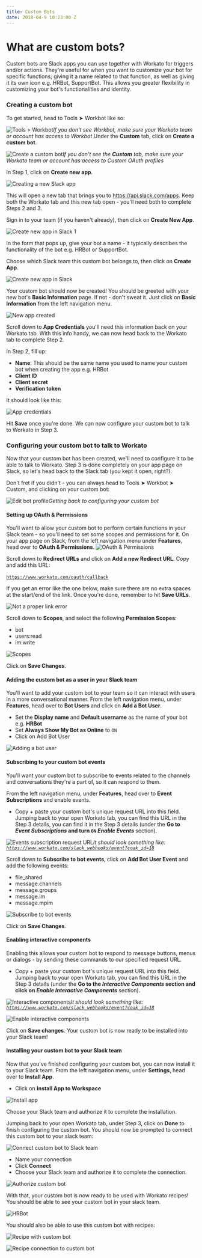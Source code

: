 ```yaml
---
title: Custom Bots
date: 2018-04-9 10:23:00 Z
---
```


# What are custom bots?
Custom bots are Slack apps you can use together with Workato for triggers and/or actions. They're useful for when you want to customize your bot for specific functions; giving it a name related to that function, as well as giving it its own icon e.g. HRBot, SupportBot. This allows you greater flexibility in customizing your bot's functionalities and identity.

### Creating a custom bot
To get started, head to Tools ➤ Workbot like so:

![Tools > Workbot](/assets/images/workbot/workbot-slash-commands/tools-workbot.png)*If you don't see Workbot, make sure your Workato team or account has access to Workbot*
Under the **Custom** tab, click on **Create a custom bot**.

![Create a custom bot](/assets/images/workbot/workbot-slash-commands/create-custom-bot.png)*If you don't see the **Custom** tab, make sure your Workato team or account has access to Custom OAuth profiles*

In Step 1, click on **Create new app**.

![Creating a new Slack app](/assets/images/workbot/workbot-slash-commands/custom-oauth-step-1.png)

This will open a new tab that brings you to https://api.slack.com/apps. Keep both the Workato tab and this new tab open - you'll need both to complete Steps 2 and 3.

Sign in to your team (if you haven't already), then click on **Create New App**.

![Create new app in Slack 1](/assets/images/workbot/workbot-slash-commands/create-new-app-in-slack-1.png)

In the form that pops up, give your bot a name - it typically describes the functionality of the bot e.g. HRBot or SupportBot.

Choose which Slack team this custom bot belongs to, then click on **Create App**.

![Create new app in Slack](/assets/images/workbot/workbot-slash-commands/create-new-app-in-slack-2.png)

Your custom bot should now be created! You should be greeted with your new bot's **Basic Information** page. If not - don't sweat it. Just click on **Basic Information** from the left navigation menu.

![New app created](/assets/images/workbot/workbot-slash-commands/new-app-created.png)

Scroll down to **App Credentials** you'll need this information back on your Workato tab. With this info handy, we can now head back to the Workato tab to complete Step 2.

In Step 2, fill up:
- **Name**: This should be the same name you used to name your custom bot when creating the app e.g. HRBot
- **Client ID**
- **Client secret**
- **Verification token**

It should look like this:

![App credentials](/assets/images/workbot/workbot-slash-commands/app-credentials-workato.png)

Hit **Save** once you're done. We can now configure your custom bot to talk to Workato in Step 3.

### Configuring your custom bot to talk to Workato
Now that your custom bot has been created, we'll need to configure it to be able to talk to Workato. Step 3 is done completely on your app page on Slack, so let's head back to the Slack tab (you kept it open, right?).

Don't fret if you didn't - you can always head to Tools ➤ Workbot ➤ Custom, and clicking on your custom bot:

![Edit bot profile](/assets/images/workbot/workbot-slash-commands/edit-bot-profile.png)*Getting back to configuring your custom bot*

#### Setting up OAuth & Permissions
You'll want to allow your custom bot to perform certain functions in your Slack team - so you'll need to set some scopes and permissions for it. On your app page on Slack, from the left navigation menu under **Features**, head over to **OAuth & Permissions**.
![OAuth & Permissions](/assets/images/workbot/workbot-slash-commands/oauth-permissions.png)

Scroll down to **Redirect URLs** and click on **Add a new Redirect URL**. Copy and add this URL:<br><br> <code>https://www.workato.com/oauth/callback</code><br>

If you get an error like the one below, make sure there are no extra spaces at the start/end of the link. Once you're done, remember to hit **Save URLs**.

![Not a proper link error](/assets/images/workbot/workbot-slash-commands/not-a-proper-link.png)

Scroll down to **Scopes**, and select the following **Permission Scopes**:
- bot
- users:read
- im:write

![Scopes](/assets/images/workbot/workbot-slash-commands/scopes.png)

Click on **Save Changes**.

#### Adding the custom bot as a user in your Slack team
You'll want to add your custom bot to your team so it can interact with users in a more conversational manner. From the left navigation menu, under **Features**, head over to **Bot Users** and click on **Add a Bot User**.

- Set the **Display name** and **Default username** as the name of your bot e.g. **HRBot**
- Set **Always Show My Bot as Online** to `ON`
- Click on Add Bot User

![Adding a bot user](/assets/images/workbot/workbot-slash-commands/adding-a-bot-user.png)

#### Subscribing to your custom bot events
You'll want your custom bot to subscribe to events related to the channels and conversations they're a part of, so it can respond to them.

From the left navigation menu, under **Features**, head over to **Event Subscriptions** and enable events.

- Copy + paste your custom bot's unique request URL into this field. Jumping back to your open Workato tab, you can find this URL in the Step 3 details, you can find it in the Step 3 details (under the **Go to *Event Subscriptions* and turn <code>ON</code> *Enable Events*** section).

![Events subscription request URL](/assets/images/workbot/workbot-slash-commands/event-subscriptions-request-url.png)*It should look something like: <code>https://www.workato.com/slack_webhooks/event?coak_id=18</code>*

Scroll down to **Subscribe to bot events**, click on **Add Bot User Event** and add the following events:

- file_shared
- message.channels
- message.groups
- message.im
- message.mpim

![Subscribe to bot events](/assets/images/workbot/workbot-slash-commands/subscribe-to-bot-events.png)

Click on **Save Changes**.

#### Enabling interactive components
Enabling this allows your custom bot to respond to message buttons, menus or dialogs - by sending these commands to our specified request URL.

- Copy + paste your custom bot's unique request URL into this field. Jumping back to your open Workato tab, you can find this URL in the Step 3 details (under the **Go to the *Interactive Components* section and click on *Enable Interactive Components*** section).

![Interactive components](/assets/images/workbot/workbot-slash-commands/interactive-components.png)*It should look something like: <code>https://www.workato.com/slack_webhooks/event?coak_id=18</code>*

![Enable interactive components](/assets/images/workbot/workbot-slash-commands/enable-interactive-components.png)

Click on **Save changes**. Your custom bot is now ready to be installed into your Slack team!

#### Installing your custom bot to your Slack team
Now that you've finished configuring your custom bot, you can now install it to your Slack team. From the left navigation menu, under **Settings**, head over to **Install App**.
- Click on **Install App to Workspace**

![Install app](/assets/images/workbot/workbot-slash-commands/install-app.png)

Choose your Slack team and authorize it to complete the installation.

Jumping back to your open Workato tab, under Step 3, click on **Done** to finish configuring the custom bot. You should now be prompted to connect this custom bot to your slack team:

![Connect custom bot to Slack team](/assets/images/workbot/workbot-slash-commands/connect-custom-bot-to-slack-team.png)

- Name your connection
- Click **Connect**
- Choose your Slack team and authorize it to complete the connection.

![Authorize custom bot](/assets/images/workbot/workbot-slash-commands/authorize-custom-bot.png)

With that, your custom bot is now ready to be used with Workato recipes! You should be able to see your custom bot in your slack team.

![HRBot](/assets/images/workbot/workbot-slash-commands/hr-bot.png)

You should also be able to use this custom bot with recipes:

![Recipe with custom bot](/assets/images/workbot/workbot-slash-commands/recipe-with-custom-bot.png)

![Recipe connection to custom bot](/assets/images/workbot/workbot-slash-commands/recipe-connection-to-custom-bot.png)
